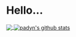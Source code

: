# Hello...

<a href="https://github.com/squeaky1273/squeaky1273">
  <img align="center" src="https://github-readme-stats.vercel.app/api/top-langs/?username=squeaky1273&layout=compact&theme=dark">
</a>

<a href="https://github.com/squeaky1273/squeaky1273">
  <img align="center" src="https://github-readme-stats.vercel.app/api?username=squeaky1273&show_icons=true&layout=compact&include_all_commits=true&theme=dark" alt="padyn's github stats">
</a>

